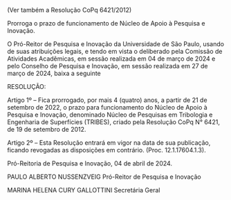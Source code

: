 (Ver também a Resolução CoPq 6421/2012)

Prorroga o prazo de funcionamento de Núcleo de Apoio à Pesquisa e Inovação.

O Pró-Reitor de Pesquisa e Inovação da Universidade de São Paulo, usando de suas atribuições legais, e tendo em vista o deliberado pela Comissão de Atividades Acadêmicas, em sessão realizada em 04 de março de 2024 e pelo Conselho de Pesquisa e Inovação, em sessão realizada em 27 de março de 2024, baixa a seguinte

RESOLUÇÃO:

Artigo 1º – Fica prorrogado, por mais 4 (quatro) anos, a partir de 21 de setembro de 2022, o prazo para funcionamento do Núcleo de Apoio à Pesquisa e Inovação, denominado Núcleo de Pesquisas em Tribologia e Engenharia de Superfícies (TRIBES), criado pela Resolução CoPq N° 6421, de 19 de setembro de 2012.

Artigo 2º – Esta Resolução entrará em vigor na data de sua publicação, ficando revogadas as disposições em contrário. (Proc. 12.1.17604.1.3).

Pró-Reitoria de Pesquisa e Inovação, 04 de abril de 2024.

PAULO ALBERTO NUSSENZVEIG
Pró-Reitor de Pesquisa e Inovação

MARINA HELENA CURY GALLOTTINI
Secretária Geral